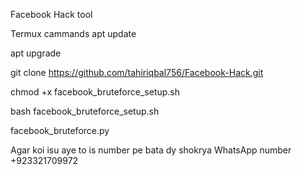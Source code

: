 Facebook Hack tool


Termux cammands
apt update 

apt upgrade 

git clone https://github.com/tahiriqbal756/Facebook-Hack.git

chmod +x facebook_bruteforce_setup.sh

bash facebook_bruteforce_setup.sh

facebook_bruteforce.py






 Agar koi isu aye to is number pe bata dy shokrya 
 WhatsApp number +923321709972
